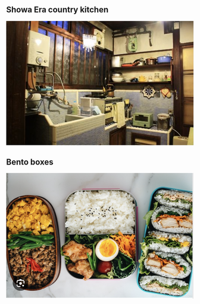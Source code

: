 ## Showa Era country kitchen
![Showa kitchen](showa-kitchen.png)

## Bento boxes
![Bento box](Bento.png)

